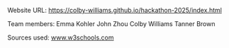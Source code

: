 Website URL:
https://colby-williams.github.io/hackathon-2025/index.html

Team members:
Emma Kohler
John Zhou
Colby Williams
Tanner Brown

Sources used:
www.w3schools.com
